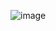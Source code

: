 ![image](https://user-images.githubusercontent.com/34960418/157416893-f53074f6-ec97-47b1-925a-0471b571d924.png)

